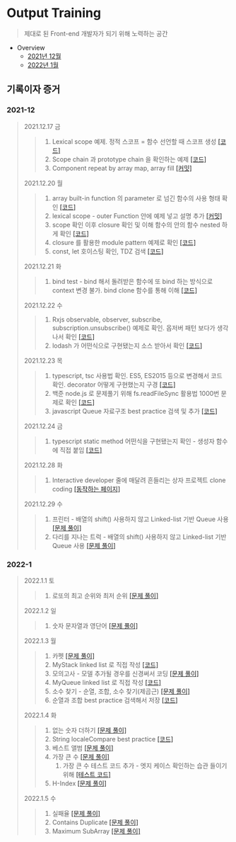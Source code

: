 # Output Training

> 제대로 된 Front-end 개발자가 되기 위해 노력하는 공간

- Overview
  - [2021년 12월](#2021-12)
  - [2022년 1월](#2022-1)

## 기록이자 증거

### 2021-12

> 2021.12.17 금
>
> > 1. Lexical scope 예제. 정적 스코프 = 함수 선언할 때 스코프 생성 [[코드]](https://github.com/PhilosopherProgrammer/OutputTraining/blob/main/misc/Playground/JS/LexicalScope.js)
> > 2. Scope chain 과 prototype chain 을 확인하는 예제 [[코드]](https://github.com/PhilosopherProgrammer/OutputTraining/blob/main/misc/Playground/JS/scopeChain_prototypeChainCheck.js)
> > 3. Component repeat by array map, array fill [[커밋]](https://github.com/PhilosopherProgrammer/OutputTraining/commit/4fcdd608cd801e97ec712ec12144ed3a0530a432)
>
> 2021.12.20 월
>
> > 1. array built-in function 의 parameter 로 넘긴 함수의 사용 형태 확인 [[코드]](https://github.com/PhilosopherProgrammer/OutputTraining/blob/main/misc/Playground/JS/anonymousFuncTest.js)
> > 2. lexical scope - outer Function 안에 예제 넣고 설명 추가 [[커밋]](https://github.com/PhilosopherProgrammer/OutputTraining/commit/d97806892df8ab75f424e6bc00fcd6c6fa81fc9b)
> > 3. scope 확인 이후 closure 확인 및 이해 함수의 안의 함수 nested 하게 확인 [[코드]](https://github.com/PhilosopherProgrammer/OutputTraining/blob/main/misc/Playground/JS/closure_test2.js)
> > 4. closure 를 활용한 module pattern 예제로 확인 [[코드]](https://github.com/PhilosopherProgrammer/OutputTraining/blob/main/misc/Playground/JS/moduleTest1.js)
> > 5. const, let 호이스팅 확인, TDZ 검색 [[코드]](https://github.com/PhilosopherProgrammer/OutputTraining/blob/main/misc/Playground/JS/hoisting_let_const.js)
>
> 2021.12.21 화
>
> > 1. bind test - bind 해서 돌려받은 함수에 또 bind 하는 방식으로 context 변경 불가. bind clone 함수를 통해 이해 [[코드]](https://github.com/PhilosopherProgrammer/OutputTraining/blob/main/misc/Playground/ES5/bindTestES5.js)
>
> 2021.12.22 수
>
> > 1. Rxjs observable, observer, subscribe, subscription.unsubscribe() 예제로 확인. 옵저버 패턴 보다가 생각나서 확인 [[코드]](https://github.com/PhilosopherProgrammer/OutputTraining/blob/main/misc/Playground/Rxjs/rxjsTest.js)
> > 2. lodash 가 어떤식으로 구현됐는지 소스 받아서 확인 [[코드]](https://github.com/PhilosopherProgrammer/OutputTraining/blob/main/misc/Playground/Lodash/lodashTest.js)
>
> 2021.12.23 목
>
> > 1. typescript, tsc 사용법 확인. ES5, ES2015 등으로 변경해서 코드 확인. decorator 어떻게 구현했는지 구경 [[코드]](https://github.com/PhilosopherProgrammer/OutputTraining/tree/main/misc/Playground/typescript/decorator)
> > 2. 백준 node.js 로 문제풀기 위해 fs.readFileSync 활용법 1000번 문제로 확인 [[코드]](https://github.com/PhilosopherProgrammer/OutputTraining/blob/main/misc/ProblemSolving/Algorithm/BOJ/1000.js)
> > 3. javascript Queue 자료구조 best practice 검색 및 추가 [[코드]](https://github.com/PhilosopherProgrammer/OutputTraining/blob/main/misc/ProblemSolving/DataStructure/BestPractice/Stack_Queue/Queue.js)
>
> 2021.12.24 금
>
> > 1. typescript static method 어떤식을 구현됐는지 확인 - 생성자 함수에 직접 붙임 [[코드]](https://github.com/PhilosopherProgrammer/OutputTraining/blob/main/misc/Playground/typescript/Person.js)
>
> 2021.12.28 화
>
> > 1. Interactive developer 줄에 매달려 흔들리는 상자 프로젝트 clone coding [[동작하는 페이지]](https://philosopherprogrammer.github.io/OutputTraining/misc/CloneCoding/InteractiveDeveloper/%EC%A4%84%EC%97%90_%EB%A7%A4%EB%8B%AC%EB%A0%A4_%ED%9D%94%EB%93%A4%EB%A6%AC%EB%8A%94_%EC%83%81%EC%9E%90/index.html)
>
> 2021.12.29 수
>
> > 1. 프린터 - 배열의 shift() 사용하지 않고 Linked-list 기반 Queue 사용 [[문제 풀이]](https://philosopherprogrammer.com/49?category=912706)
> > 2. 다리를 지나는 트럭 - 배열의 shift() 사용하지 않고 Linked-list 기반 Queue 사용 [[문제 풀이]](https://philosopherprogrammer.com/50?category=912706)

### 2022-1

> 2022.1.1 토
>
> > 1. 로또의 최고 순위와 최저 순위 [[문제 풀이]](https://philosopherprogrammer.com/44?category=912706)
>
> 2022.1.2 일
>
> > 1. 숫자 문자열과 영단어 [[문제 풀이]](https://philosopherprogrammer.com/45?category=912706)
>
> 2022.1.3 월
>
> > 1. 카펫 [[문제 풀이]](https://philosopherprogrammer.com/46?category=912706)
> > 2. MyStack linked list 로 직접 작성 [[코드]](https://github.com/PhilosopherProgrammer/OutputTraining/blob/main/misc/ProblemSolving/DataStructure/Selfmade/My_Stack_Queue/MyStack.js)
> > 3. 모의고사 - 모델 추가될 경우를 신경써서 코딩 [[문제 풀이]](https://philosopherprogrammer.com/47?category=912706)
> > 4. MyQueue linked list 로 직접 작성 [[코드]](https://github.com/PhilosopherProgrammer/OutputTraining/blob/main/misc/ProblemSolving/DataStructure/Selfmade/My_Stack_Queue/MyQueue.js)
> > 5. 소수 찾기 - 순열, 조합, 소수 찾기(제곱근) [[문제 풀이]](https://philosopherprogrammer.com/48?category=912706)
> > 6. 순열과 조합 best practice 검색해서 저장 [[코드]](https://github.com/PhilosopherProgrammer/OutputTraining/tree/main/misc/ProblemSolving/DataStructure/BestPractice/Permutation_Combination)
>
> 2022.1.4 화
>
> > 1. 없는 숫자 더하기 [[문제 풀이]](https://philosopherprogrammer.com/52)
> > 2. String localeCompare best practice [[코드]](https://github.com/PhilosopherProgrammer/OutputTraining/blob/main/misc/ProblemSolving/DataStructure/BestPractice/Sort/localeCompare.js)
> > 3. 베스트 앨범 [[문제 풀이]](https://philosopherprogrammer.com/51)
> > 4. 가장 큰 수 [[문제 풀이]](https://philosopherprogrammer.com/53)
> >    1. 가장 큰 수 테스트 코드 추가 - 엣지 케이스 확인하는 습관 들이기 위해 [[테스트 코드]](https://github.com/PhilosopherProgrammer/OutputTraining/blob/main/misc/ProblemSolving/Algorithm/Programmers/Level2/%EA%B0%80%EC%9E%A5%ED%81%B0%EC%88%98.test.js)
> > 5. H-Index [[문제 풀이]](https://philosopherprogrammer.com/54)
>
> 2022.1.5 수
>
> > 1. 실패율 [[문제 풀이]](https://philosopherprogrammer.com/55)
> > 2. Contains Duplicate [[문제 풀이]](https://philosopherprogrammer.com/56)
> > 3. Maximum SubArray [[문제 풀이]](https://philosopherprogrammer.com/57?category=945439)
